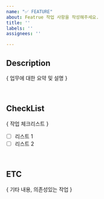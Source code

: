 ```yaml
---
name: "✅ FEATURE"
about: Featrue 작업 사항을 작성해주세요.
title: ''
labels: ''
assignees: ''

---
```


## Description
{ 업무에 대한 요약 및 설명 }

<br/>

## CheckList

{ 작업 체크리스트 }
- [ ] 리스트 1
- [ ] 리스트 2

<br/>

## ETC
{ 기타 내용, 의존성있는 작업 }
